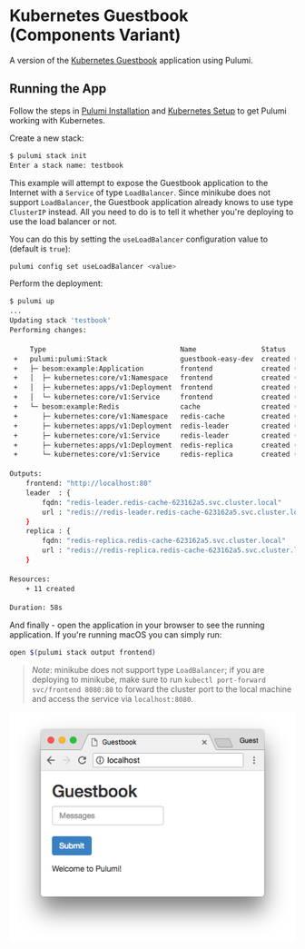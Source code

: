 # Kubernetes Guestbook (Components Variant)

A version of the [Kubernetes Guestbook](https://kubernetes.io/docs/tutorials/stateless-application/guestbook/)
application using Pulumi.

## Running the App

Follow the steps in [Pulumi Installation](https://www.pulumi.com/docs/get-started/install/) and [Kubernetes Setup](https://www.pulumi.com/docs/intro/cloud-providers/kubernetes/setup/) to get Pulumi working with Kubernetes.

Create a new stack:

```sh
$ pulumi stack init
Enter a stack name: testbook
```

This example will attempt to expose the Guestbook application to the Internet with a `Service` of
type `LoadBalancer`. Since minikube does not support `LoadBalancer`, the Guestbook application
already knows to use type `ClusterIP` instead. All you need to do is to tell it whether you're
deploying to use the load balancer or not. 

You can do this by setting the `useLoadBalancer` configuration value to (default is `true`):

```sh
pulumi config set useLoadBalancer <value>
```

Perform the deployment:

```sh
$ pulumi up
...
Updating stack 'testbook'
Performing changes:

     Type                                 Name                Status
 +   pulumi:pulumi:Stack                  guestbook-easy-dev  created (54s)
 +   ├─ besom:example:Application         frontend            created (20s)
 +   │  ├─ kubernetes:core/v1:Namespace   frontend            created (0.33s)
 +   │  ├─ kubernetes:apps/v1:Deployment  frontend            created (5s)
 +   │  └─ kubernetes:core/v1:Service     frontend            created (10s)
 +   └─ besom:example:Redis               cache               created (21s)
 +      ├─ kubernetes:core/v1:Namespace   redis-cache         created (0.26s)
 +      ├─ kubernetes:apps/v1:Deployment  redis-leader        created (7s)
 +      ├─ kubernetes:core/v1:Service     redis-leader        created (10s)
 +      ├─ kubernetes:apps/v1:Deployment  redis-replica       created (9s)
 +      └─ kubernetes:core/v1:Service     redis-replica       created (10s)

Outputs:
    frontend: "http://localhost:80"
    leader  : {
        fqdn: "redis-leader.redis-cache-623162a5.svc.cluster.local"
        url : "redis://redis-leader.redis-cache-623162a5.svc.cluster.local:6379"
    }
    replica : {
        fqdn: "redis-replica.redis-cache-623162a5.svc.cluster.local"
        url : "redis://redis-replica.redis-cache-623162a5.svc.cluster.local:6379"
    }

Resources:
    + 11 created

Duration: 58s
```

And finally - open the application in your browser to see the running application. If you're running
macOS you can simply run:

```sh
open $(pulumi stack output frontend)
```

> _Note_: minikube does not support type `LoadBalancer`; if you are deploying to minikube, make sure
> to run `kubectl port-forward svc/frontend 8080:80` to forward the cluster port to the local
> machine and access the service via `localhost:8080`.

![Guestbook in browser](imgs/guestbook.png)